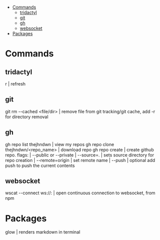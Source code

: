 <!-- TOC START -->
- [Commands](#commands)
  - [tridactyl](#tridactyl)
  - [git](#git)
  - [gh](#gh)
  - [websocket](#websocket)
- [Packages](#packages)
<!-- TOC END -->

# Commands

## tridactyl
r                                               | refresh



## git

git rm --cached <file/dir>                          | remove file from git tracking/git cache, add -r for directory removal

## gh
gh repo list thejhndwn                          | view my repos
gh repo clone thejhndwn/<repo_name>             | download repo 
gh repo create <project-name>                   | create github repo. flags: 
                                                | --public or --private
                                                | --source=.           | sets source directory for repo creation
                                                | --remote=origin      | set remote name
                                                | --push               | optional add push to push the current contents

## websocket
wscat --connect ws://<ip>:<port>                | open continuous connection to websocket, from npm

# Packages
glow                                            | renders markdown in terminal
